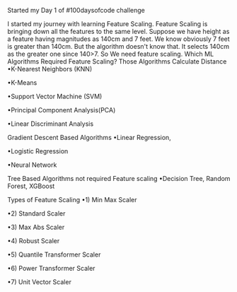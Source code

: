 Started my Day 1 of #100daysofcode challenge

I started my journey with learning Feature Scaling.
Feature Scaling is bringing down all the features to the same level.
Suppose we have height as a feature having magnitudes as 140cm and 7 feet.
We know obviously 7 feet is greater than 140cm.
But the algorithm doesn't know that.
It selects 140cm as the greater one since 140>7.
So We need feature scaling.
Which ML Algorithms Required Feature Scaling?
Those Algorithms Calculate Distance
•K-Nearest Neighbors (KNN)

•K-Means

•Support Vector Machine (SVM)

•Principal Component Analysis(PCA)

•Linear Discriminant Analysis

Gradient Descent Based Algorithms
•Linear Regression,

•Logistic Regression

•Neural Network

Tree Based Algorithms not required Feature scaling
•Decision Tree, Random Forest, XGBoost

Types of Feature Scaling
•1) Min Max Scaler

•2) Standard Scaler

•3) Max Abs Scaler

•4) Robust Scaler

•5) Quantile Transformer Scaler

•6) Power Transformer Scaler

•7) Unit Vector Scaler

